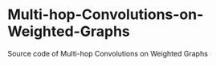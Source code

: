 # Multi-hop-Convolutions-on-Weighted-Graphs
Source code of Multi-hop Convolutions on Weighted Graphs
